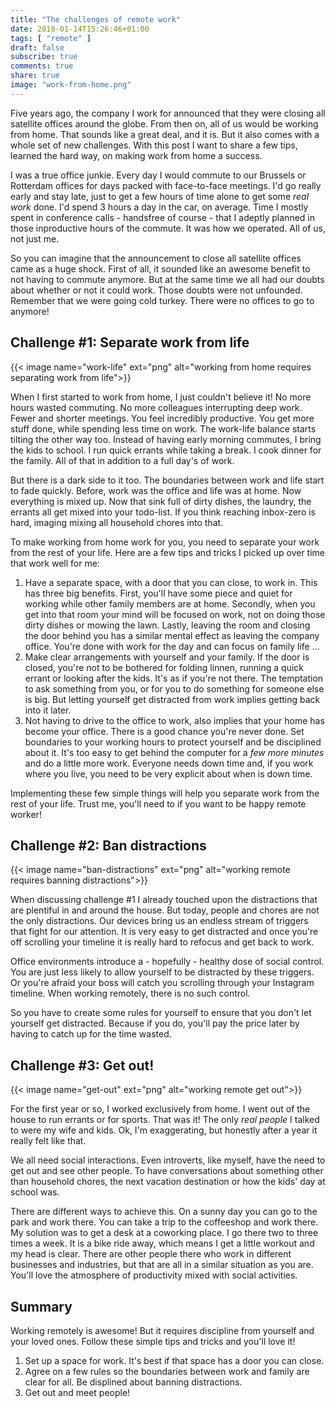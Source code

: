 ```yaml
---
title: "The challenges of remote work"
date: 2018-01-14T15:26:46+01:00
tags: [ "remote" ]
draft: false
subscribe: true
comments: true
share: true
image: "work-from-home.png"
---
```


Five years ago, the company I work for announced that they were closing all satellite offices around the globe. From then on, all of us would be working from home. That sounds like a great deal, and it is. But it also comes with a whole set of new challenges. With this post I want to share a few tips, learned the hard way, on making work from home a success.

<!-- more -->

I was a true office junkie. Every day I would commute to our Brussels or Rotterdam offices for days packed with face-to-face meetings. I'd go really early and stay late, just to get a few hours of time alone to get some *real work* done. I'd spend 3 hours a day in the car, on average. Time I mostly spent in conference calls - handsfree of course - that I adeptly planned in those inproductive hours of the commute. It was how we operated. All of us, not just me.

So you can imagine that the announcement to close all satellite offices came as a huge shock. First of all, it sounded like an awesome benefit to not having to commute anymore. But at the same time we all had our doubts about whether or not it could work. Those doubts were not unfounded. Remember that we were going cold turkey. There were no offices to go to anymore!

## Challenge #1: Separate work from life

{{< image name="work-life" ext="png" alt="working from home requires separating work from life">}}

When I first started to work from home, I just couldn't believe it! No more hours wasted commuting. No more colleagues interrupting deep work. Fewer and shorter meetings. You feel incredibly productive. You get more stuff done, while spending less time on work. The work-life balance starts tilting the other way too. Instead of having early morning commutes, I bring the kids to school. I run quick errants while taking a break. I cook dinner for the family. All of that in addition to a full day's of work. 

But there is a dark side to it too. The boundaries between work and life start to fade quickly. Before, work was the office and life was at home. Now everything is mixed up. Now that sink full of dirty dishes, the laundry, the errants all get mixed into your todo-list. If you think reaching inbox-zero is hard, imaging mixing all household chores into that.

To make working from home work for you, you need to separate your work from the rest of your life. Here are a few tips and tricks I picked up over time that work well for me:

1. Have a separate space, with a door that you can close, to work in. This has three big benefits. First, you'll have some piece and quiet for working while other family members are at home. Secondly, when you get into that room your mind will be focused on work, not on doing those dirty dishes or mowing the lawn. Lastly, leaving the room and closing the door behind you has a similar mental effect as leaving the company office. You're done with work for the day and can focus on family life ...
2. Make clear arrangements with yourself and your family. If the door is closed, you're not to be bothered for folding linnen, running a quick errant or looking after the kids. It's as if you're not there. The temptation to ask something from you, or for you to do something for someone else is big. But letting yourself get distracted from work implies getting back into it later.
3. Not having to drive to the office to work, also implies that your home has become your office. There is a good chance you're never done. Set boundaries to your working hours to protect yourself and be disciplined about it. It's too easy to get behind the computer for a *few more minutes* and do a little more work. Everyone needs down time and, if you work where you live, you need to be very explicit about when is down time. 

Implementing these few simple things will help you separate work from the rest of your life. Trust me, you'll need to if you want to be happy remote worker!

## Challenge #2: Ban distractions

{{< image name="ban-distractions" ext="png" alt="working remote requires banning distractions">}}

When discussing challenge #1 I already touched upon the distractions that are plentiful in and around the house. But today, people and chores are not the only distractions. Our devices bring us an endless stream of triggers that fight for our attention. It is very easy to get distracted and once you're off scrolling your timeline it is really hard to refocus and get back to work. 

Office environments introduce a - hopefully - healthy dose of social control. You are just less likely to allow yourself to be distracted by these triggers. Or you're afraid your boss will catch you scrolling through your Instagram timeline. When working remotely, there is no such control.

So you have to create some rules for yourself to ensure that you don't let yourself get distracted. Because if you do, you'll pay the price later by having to catch up for the time wasted.

## Challenge #3: Get out!

{{< image name="get-out" ext="png" alt="working remote get out">}}

For the first year or so, I worked exclusively from home. I went out of the house to run errants or for sports. That was it! The only *real people* I talked to were my wife and kids. Ok, I'm exaggerating, but honestly after a year it really felt like that. 

We all need social interactions. Even introverts, like myself, have the need to get out and see other people. To have conversations about something other than household chores, the next vacation destination or how the kids' day at school was.

There are different ways to achieve this. On a sunny day you can go to the park and work there. You can take a trip to the coffeeshop and work there. My solution was to get a desk at a coworking place. I go there two to three times a week. It is a bike ride away, which means I get a little workout and my head is clear. There are other people there who work in different businesses and industries, but that are all in a similar situation as you are. You'll love the atmosphere of productivity mixed with social activities. 

## Summary

Working remotely is awesome! But it requires discipline from yourself and your loved ones. Follow these simple tips and tricks and you'll love it!

1. Set up a space for work. It's best if that space has a door you can close.
2. Agree on a few rules so the boundaries between work and family are clear for all. Be displined about banning distractions. 
3. Get out and meet people!
